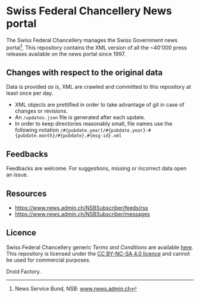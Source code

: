 # Swiss Federal Chancellery News portal
The Swiss Federal Chancellery manages the Swiss Government news portal[^1]. This repository contains the XML version of all the ~40'000 press releases available on the news portal since 1997.

## Changes with respect to the original data
Data is provided _as is_, XML are crawled and committed to this repository at least once per day.
- XML objects are prettified in order to take advantage of git in case of changes or revisions.
- An ``/updates.json`` file is generated after each update. 
- In order to keep directories reasonably small, file names use the following notation ``/#{pubdate.year}/#{pubdate.year}-#{pubdate.month}/#{pubdate}.#{msg-id}.xml``

## Feedbacks
Feedbacks are welcome. For suggestions, missing or incorrect data open an issue. 

## Resources
- https://www.news.admin.ch/NSBSubscriber/feeds/rss
- https://www.news.admin.ch/NSBSubscriber/messages

## Licence
Swiss Federal Chancellery generic _Terms and Conditions_ are available [here](https://www.admin.ch/gov/en/start/terms-and-conditions.html). This repository is licensed under the [CC BY-NC-SA 4.0 licence](https://creativecommons.org/licenses/by-nc-sa/4.0/) and cannot be used for commercial purposes. 

Droid Factory.

[^1]: News Service Bund, NSB: www.news.admin.ch
